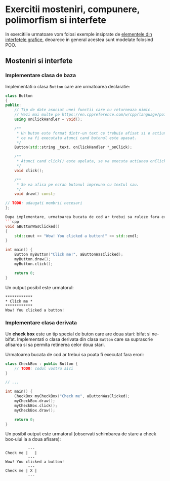 Exercitii mosteniri, compunere, polimorfism si interfete
===

In exercitiile urmatoare vom folosi exemple insiprate de [elementele din interfetele grafice](https://en.wikipedia.org/wiki/Graphical_widget#List_of_common_generic_widgets), deoarece in general acestea sunt modelate folosind POO.

## Mosteniri si interfete

### Implementare clasa de baza

Implementati o clasa `Button` care are urmatoarea declaratie:
```cpp
class Button
{
public:
    // Tip de date asociat unei functii care nu returneaza nimic.
    // Vezi mai multe pe https://en.cppreference.com/w/cpp/language/pointer : Pointers to functions
    using onClickHandler = void();

    /**
     * Un buton este format dintr-un text ce trebuie afisat si o actiune
     * ce va fi executata atunci cand butonul este apasat. 
     */
    Button(std::string _text, onClickHandler *_onClick);

    /**
     * Atunci cand click() este apelata, se va executa actiunea onClick().
     */
    void click();

    /**
     * Se va afisa pe ecran butonul impreuna cu textul sau.
     */
    void draw() const;

// TODO: adaugati membrii necesari
};

Dupa implementare, urmatoarea bucata de cod ar trebui sa ruleze fara erori:
```cpp
void aButtonWasClicked()
{
    std::cout << "Wow! You clicked a button!" << std::endl;
}

int main() {
    Button myButton("Click me!", aButtonWasClicked);
    myButton.draw();
    myButton.click();

    return 0;
}
```

Un output posibil este urmatorul:
```
************
* Click me *
************
Wow! You clicked a button!
```

### Implementare clasa derivata

Un **check box** este un tip special de buton care are doua stari: bifat si ne-bifat.
Implementati o clasa derivata din clasa `Button` care sa suprascrie afisarea
si sa permita retinerea celor doua stari.

Urmatoarea bucata de cod ar trebui sa poata fi executat fara erori:

```cpp
class CheckBox : public Button {
    // TODO: codul vostru aici
}

// ...

int main() {
    CheckBox myCheckBox("Check me", aButtonWasClicked);
    myCheckBox.draw();
    myCheckBox.click();
    myCheckBox.draw();

    return 0;
}
```

Un posibil output este urmatorul (observati schimbarea de stare a check box-ului la a doua afisare):
```
          ---
Check me |   |
          ---
Wow! You clicked a button!
          ---
Check me | X |
          ---
```